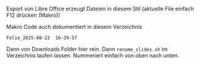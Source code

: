 Export von Libre Office erzeugt Dateien in diesem Stil (aktuelle File einfach F12 drücken (Makro))

Makro Code auch dokumentiert in diesem Verzeichnis

```
Folie_2025-08-22  16-39-57
```

Dann von Downloads Folder hier rein. Dann `rename_slides.sh` im Verzeichnis laufen lassen. Nummeriert einfach von oben nach unten.
